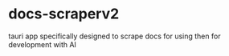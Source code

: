 # docs-scraperv2
tauri app specifically designed to scrape docs for using then for development with AI
